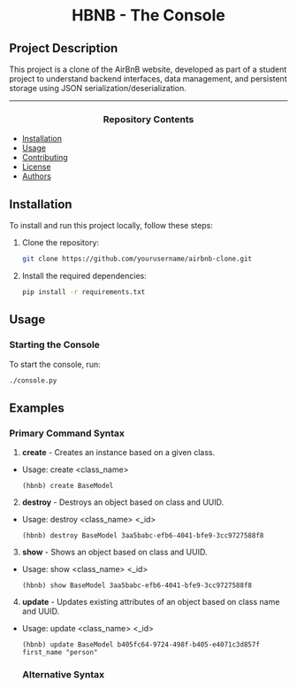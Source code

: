 <center> <h1>HBNB - The Console</h1> </center>

## Project Description
This project is a clone of the AirBnB website, developed as part of a student project to understand backend interfaces, data management, and persistent storage using JSON serialization/deserialization.

---

<center><h3>Repository Contents</h3> </center>

- [Installation](#installation)
- [Usage](#usage)
- [Contributing](#contributing)
- [License](#license)
- [Authors](#authors)

## Installation
To install and run this project locally, follow these steps:
1. Clone the repository:
    ```bash
    git clone https://github.com/yourusername/airbnb-clone.git
    ```
2. Install the required dependencies:
    ```bash
    pip install -r requirements.txt
    ```
## Usage

### Starting the Console
To start the console, run:
```bash
./console.py
```

## Examples

### Primary Command Syntax

1. **create** - Creates an instance based on a given class.
* Usage: create <class_name>
    ```
    (hbnb) create BaseModel
    ```
2. **destroy** - Destroys an object based on class and UUID.
* Usage: destroy <class_name> <_id>
    ```
    (hbnb) destroy BaseModel 3aa5babc-efb6-4041-bfe9-3cc9727588f8
    ```
3. **show** - Shows an object based on class and UUID.
* Usage: show <class_name> <_id>
    ```
    (hbnb) show BaseModel 3aa5babc-efb6-4041-bfe9-3cc9727588f8
    ```
4. **update** - Updates existing attributes of an object based on class name and UUID.
* Usage: update <class_name> <_id>
    ```
   (hbnb) update BaseModel b405fc64-9724-498f-b405-e4071c3d857f first_name "person"
    ```

    ### Alternative Syntax